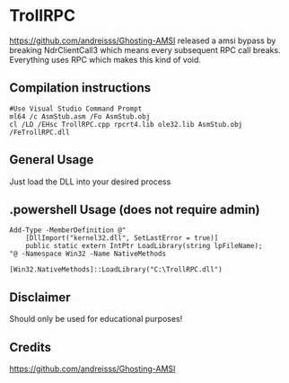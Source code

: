# TrollRPC

https://github.com/andreisss/Ghosting-AMSI released a amsi bypass by breaking NdrClientCall3 which means every subsequent RPC call breaks. </br> 
Everything uses RPC which makes this kind of void. 



## Compilation instructions
```
#Use Visual Studio Command Prompt
ml64 /c AsmStub.asm /Fo AsmStub.obj
cl /LD /EHsc TrollRPC.cpp rpcrt4.lib ole32.lib AsmStub.obj /FeTrollRPC.dll
```
## General Usage 
Just load the DLL into your desired process

## .powershell Usage (does not require admin)
```
Add-Type -MemberDefinition @"
    [DllImport("kernel32.dll", SetLastError = true)]
    public static extern IntPtr LoadLibrary(string lpFileName);
"@ -Namespace Win32 -Name NativeMethods

[Win32.NativeMethods]::LoadLibrary("C:\TrollRPC.dll")
```

## Disclaimer
Should only be used for educational purposes!

## Credits
https://github.com/andreisss/Ghosting-AMSI






